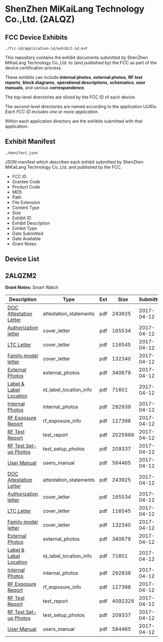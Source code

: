# ShenZhen MiKaiLang Technology Co.,Ltd. (2ALQZ)
## FCC Device Exhibits

```
./fcc-id/application-id/exhibit-id.ext
```

This repository contains the exhibit documents submitted by ShenZhen MiKaiLang Technology Co.,Ltd. to (and published by) the FCC as part of the device certification process.

These exhibits can include **internal photos**, **external photos**, **RF test reports**, **block diagrams**, **operational descriptions**, **schematics**, **user manuals**, and various **correspondence**.

The top-level directories are sliced by the FCC ID of each device.

The second-level directories are named according to the application UUIDs. *Each FCC ID includes one or more application.*

Within each application directory are the exhibits submitted with that application. 

## Exhibit Manifest

```
./manifest.json
```

JSON manifest which describes each exhibit submitted by ShenZhen MiKaiLang Technology Co.,Ltd. and published by the FCC.

- FCC ID
- Grantee Code
- Product Code
- MD5
- Path
- File Extension
- Content Type
- Size
- Exhibit ID
- Exhibit Description
- Exhibit Type
- Date Submitted
- Date Available
- Grant Notes

## Device List
## 2ALQZM2
**Grant Notes:** Smart Watch

| Description | Type | Ext | Size | Submitted | Available |
| ----------- | ---- | --- | ---- | --------- | --------- |
| [DOC Attestation Letter](2ALQZM2/2415303e64ffb3361bb409bdc2866a5b/3356297.pdf) | attestation_statements | pdf | 243925 | 2017-04-12 | 2017-04-13 |
| [Authorization letter](2ALQZM2/2415303e64ffb3361bb409bdc2866a5b/3356299.pdf) | cover_letter | pdf | 165534 | 2017-04-12 | 2017-04-13 |
| [LTC Letter](2ALQZM2/2415303e64ffb3361bb409bdc2866a5b/3356300.pdf) | cover_letter | pdf | 116545 | 2017-04-12 | 2017-04-13 |
| [Family model letter](2ALQZM2/2415303e64ffb3361bb409bdc2866a5b/3356301.pdf) | cover_letter | pdf | 132340 | 2017-04-12 | 2017-04-13 |
| [External Photos](2ALQZM2/2415303e64ffb3361bb409bdc2866a5b/3356302.pdf) | external_photos | pdf | 340679 | 2017-04-12 | 2017-04-13 |
| [Label & Label Location](2ALQZM2/2415303e64ffb3361bb409bdc2866a5b/3356303.pdf) | id_label_location_info | pdf | 71601 | 2017-04-12 | 2017-04-13 |
| [Internal Photos](2ALQZM2/2415303e64ffb3361bb409bdc2866a5b/3356304.pdf) | internal_photos | pdf | 292939 | 2017-04-12 | 2017-04-13 |
| [RF Exposure Report](2ALQZM2/2415303e64ffb3361bb409bdc2866a5b/3356306.pdf) | rf_exposure_info | pdf | 127398 | 2017-04-12 | 2017-04-13 |
| [RF Test Report](2ALQZM2/2415303e64ffb3361bb409bdc2866a5b/3356323.pdf) | test_report | pdf | 2025888 | 2017-04-12 | 2017-04-13 |
| [RF Test Set-up Photos](2ALQZM2/2415303e64ffb3361bb409bdc2866a5b/3356310.pdf) | test_setup_photos | pdf | 209337 | 2017-04-12 | 2017-04-13 |
| [User Manual](2ALQZM2/2415303e64ffb3361bb409bdc2866a5b/3356308.pdf) | users_manual | pdf | 584465 | 2017-04-12 | 2017-04-13 |
| [DOC Attestation Letter](2ALQZM2/8c2ad06dfabaf483353cc4c273f6c75c/3356297.pdf) | attestation_statements | pdf | 243925 | 2017-04-12 | 2017-04-13 |
| [Authorization letter](2ALQZM2/8c2ad06dfabaf483353cc4c273f6c75c/3356299.pdf) | cover_letter | pdf | 165534 | 2017-04-12 | 2017-04-13 |
| [LTC Letter](2ALQZM2/8c2ad06dfabaf483353cc4c273f6c75c/3356300.pdf) | cover_letter | pdf | 116545 | 2017-04-12 | 2017-04-13 |
| [Family model letter](2ALQZM2/8c2ad06dfabaf483353cc4c273f6c75c/3356301.pdf) | cover_letter | pdf | 132340 | 2017-04-12 | 2017-04-13 |
| [External Photos](2ALQZM2/8c2ad06dfabaf483353cc4c273f6c75c/3356302.pdf) | external_photos | pdf | 340679 | 2017-04-12 | 2017-04-13 |
| [Label & Label Location](2ALQZM2/8c2ad06dfabaf483353cc4c273f6c75c/3356303.pdf) | id_label_location_info | pdf | 71601 | 2017-04-12 | 2017-04-13 |
| [Internal Photos](2ALQZM2/8c2ad06dfabaf483353cc4c273f6c75c/3356304.pdf) | internal_photos | pdf | 292939 | 2017-04-12 | 2017-04-13 |
| [RF Exposure Report](2ALQZM2/8c2ad06dfabaf483353cc4c273f6c75c/3356306.pdf) | rf_exposure_info | pdf | 127398 | 2017-04-12 | 2017-04-13 |
| [RF Test Report](2ALQZM2/8c2ad06dfabaf483353cc4c273f6c75c/3356309.pdf) | test_report | pdf | 4092329 | 2017-04-12 | 2017-04-13 |
| [RF Test Set-up Photos](2ALQZM2/8c2ad06dfabaf483353cc4c273f6c75c/3356310.pdf) | test_setup_photos | pdf | 209337 | 2017-04-12 | 2017-04-13 |
| [User Manual](2ALQZM2/8c2ad06dfabaf483353cc4c273f6c75c/3356308.pdf) | users_manual | pdf | 584465 | 2017-04-12 | 2017-04-13 |
